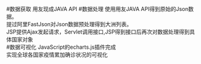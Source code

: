 #数据获取
用友现成JAVA API
#数据处理
使用用友JAVA API得到原始的Json数据。<br/>
提过阿里FastJson对Json数据预处理得到大洲列表。<br/>
JSP提供Ajax发起请求，Servlet调用接口,JSP得到接口后再次对数据处理得到具体国家对象<br/>
#数据可视化
JavaScript的echarts.js插件完成<br/>
实现全球各国家疫情累加确诊状况的可视化
